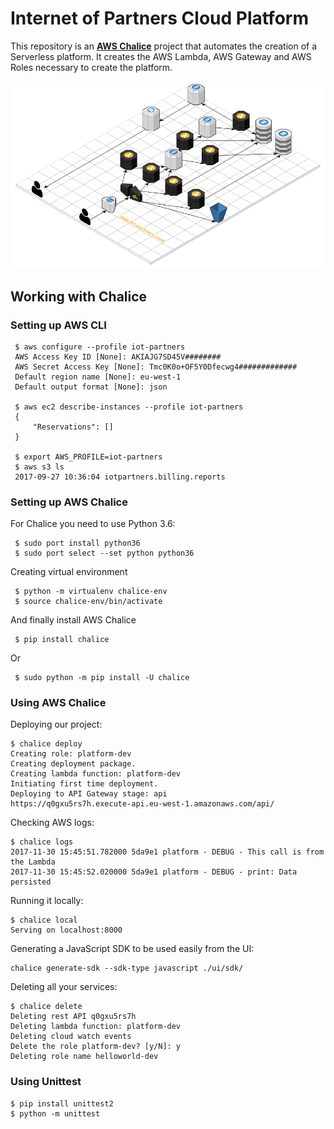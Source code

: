 # Internet of Partners Cloud Platform

This repository is an [**AWS Chalice**](https://github.com/aws/chalice) project that automates the creation of a Serverless platform. It creates the AWS Lambda, AWS Gateway and AWS Roles necessary to create the platform.

![Alt text](IoT_Partners_Serverless_Platform.png?raw=true "Serverless Architecture")

## Working with Chalice

### Setting up AWS CLI

```commandline
 $ aws configure --profile iot-partners
 AWS Access Key ID [None]: AKIAJG7SD45V########
 AWS Secret Access Key [None]: Tmc0K0o+OF5Y0Dfecwg4#############
 Default region name [None]: eu-west-1  
 Default output format [None]: json
 
 $ aws ec2 describe-instances --profile iot-partners
 {
     "Reservations": []
 }
 
 $ export AWS_PROFILE=iot-partners
 $ aws s3 ls
 2017-09-27 10:36:04 iotpartners.billing.reports
```

### Setting up AWS Chalice
For Chalice you need to use Python 3.6:
```commandline
 $ sudo port install python36
 $ sudo port select --set python python36
```

Creating virtual environment
```commandline
 $ python -m virtualenv chalice-env
 $ source chalice-env/bin/activate
```

And finally install AWS Chalice
```commandline
 $ pip install chalice
 ```
Or 
```commandline
 $ sudo python -m pip install -U chalice
```

### Using AWS Chalice
Deploying our project:
```commandline
$ chalice deploy
Creating role: platform-dev
Creating deployment package.
Creating lambda function: platform-dev
Initiating first time deployment.
Deploying to API Gateway stage: api
https://q0gxu5rs7h.execute-api.eu-west-1.amazonaws.com/api/
```
Checking AWS logs:
```commandline
$ chalice logs
2017-11-30 15:45:51.782000 5da9e1 platform - DEBUG - This call is from the Lambda
2017-11-30 15:45:52.020000 5da9e1 platform - DEBUG - print: Data persisted
```
Running it locally:
```commandline
$ chalice local
Serving on localhost:8000
```
Generating a JavaScript SDK to be used easily from the UI:
```commandline
chalice generate-sdk --sdk-type javascript ./ui/sdk/
```
Deleting all your services:
```commandline
$ chalice delete
Deleting rest API q0gxu5rs7h
Deleting lambda function: platform-dev
Deleting cloud watch events
Delete the role platform-dev? [y/N]: y
Deleting role name helloworld-dev
```

### Using Unittest
```commandline
$ pip install unittest2
$ python -m unittest 
```